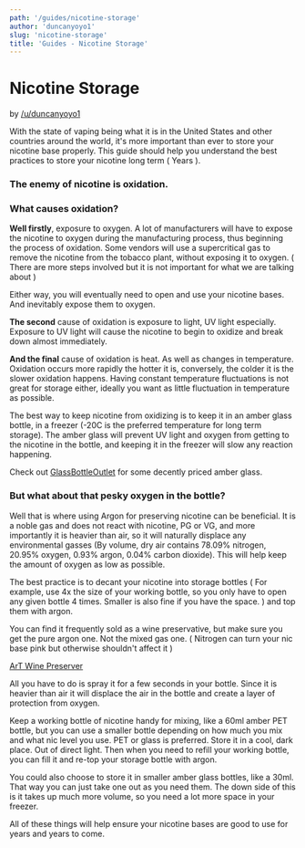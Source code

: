 ```yaml
---
path: '/guides/nicotine-storage'
author: 'duncanyoyo1'
slug: 'nicotine-storage'
title: 'Guides - Nicotine Storage'
---
```


# Nicotine Storage

by [/u/duncanyoyo1](https://www.reddit.com/user/duncanyoyo1)

With the state of vaping being what it is in the United States and other countries around the world, it's more important than ever to store your nicotine base properly. This guide should help you understand the best practices to store your nicotine long term ( Years ).

### The enemy of nicotine is oxidation. 

### What causes oxidation?

**Well firstly**, exposure to oxygen. A lot of manufacturers will have to expose the nicotine to oxygen during the manufacturing process, thus beginning the process of oxidation.
Some vendors will use a supercritical gas to remove the nicotine from the tobacco plant, without exposing it to oxygen. ( There are more steps involved but it is not important for what we are talking about )

Either way, you will eventually need to open and use your nicotine bases. And inevitably expose them to oxygen.

**The second** cause of oxidation is exposure to light, UV light especially.
Exposure to UV light will cause the nicotine to begin to oxidize and break down almost immediately.

**And the final** cause of oxidation is heat. As well as changes in temperature.
Oxidation occurs more rapidly the hotter it is, conversely, the colder it is the slower oxidation happens. 
Having constant temperature fluctuations is not great for storage either, ideally you want as little fluctuation in temperature as possible.

The best way to keep nicotine from oxidizing is to keep it in an amber glass bottle, in a freezer (-20C is the preferred temperature for long term storage).
The amber glass will prevent UV light and oxygen from getting to the nicotine in the bottle, and keeping it in the freezer will slow any reaction happening. 

Check out [GlassBottleOutlet](https://glassbottleoutlet.com/collections/boston-round) for some decently priced amber glass. 

### But what about that pesky oxygen in the bottle?

Well that is where using Argon for preserving nicotine can be beneficial. It is a noble gas and does not react with nicotine, PG or VG, and more importantly it is heavier than air, so it will naturally displace any environmental gasses (By volume, dry air contains 78.09% nitrogen, 20.95% oxygen, 0.93% argon, 0.04% carbon dioxide).
This will help keep the amount of oxygen as low as possible. 

The best practice is to decant your nicotine into storage bottles ( For example, use 4x the size of your working bottle, so you only have to open any given bottle 4 times. Smaller is also fine if you have the space. ) and top them with argon. 

You can find it frequently sold as a wine preservative, but make sure you get the pure argon one. Not the mixed gas one. ( Nitrogen can turn your nic base pink but otherwise shouldn't affect it ) 

[ArT Wine Preserver](https://www.amazon.com/gp/product/B01MEHJCQ2)

All you have to do is spray it for a few seconds in your bottle. Since it is heavier than air it will displace the air in the bottle and create a layer of protection from oxygen.

Keep a working bottle of nicotine handy for mixing, like a 60ml amber PET bottle, but you can use a smaller bottle depending on how much you mix and what nic level you use. PET or glass is preferred. Store it in a cool, dark place. Out of direct light.
Then when you need to refill your working bottle, you can fill it and re-top your storage bottle with argon. 

You could also choose to store it in smaller amber glass bottles, like a 30ml. That way you can just take one out as you need them.
The down side of this is it takes up much more volume, so you need a lot more space in your freezer.

All of these things will help ensure your nicotine bases are good to use for years and years to come.
